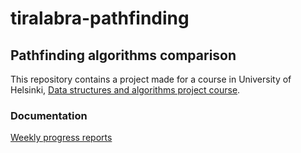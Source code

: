 # tiralabra-pathfinding

## Pathfinding algorithms comparison

This repository contains a project made for a course in University of Helsinki, [Data structures and algorithms project course](https://studies.helsinki.fi/opintotarjonta/cur/hy-opt-cur-2021-321edaed-44d9-43f6-8ff6-161d4d587320/Aineopintojen_harjoitusty%C3%B6_Tietorakenteet_ja_algoritmit_periodi_IV_).

### Documentation
[Weekly progress reports](https://github.com/Elhefes/tiralabra-pathfinding/blob/main/documentation/week_report.md)

